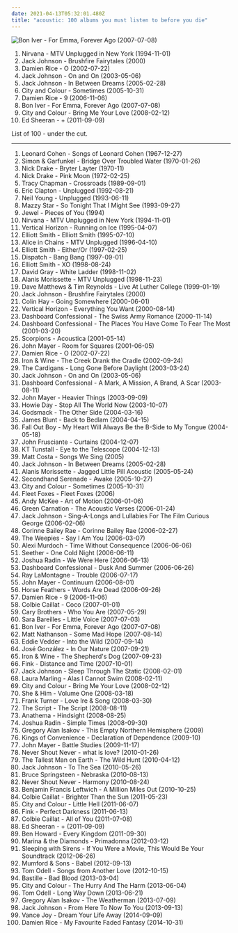 ```yaml
---
date: 2021-04-13T05:32:01.480Z
title: "acoustic: 100 albums you must listen to before you die"
---
```

![Bon Iver - For Emma, Forever Ago (2007-07-08)](https://img.discogs.com/Uch80IKVlQ2hcrz3xR5xx_QoN1Y=/fit-in/400x400/filters:strip_icc():format(jpeg):mode_rgb():quality(90)/discogs-images/R-1284045-1206310312.jpeg.jpg "Bon Iver - For Emma, Forever Ago (2007-07-08)")
<ol class="albums">
<li data-cover="http://coverartarchive.org/release/b527f0f7-7735-3c77-add1-09a9e4a20abb/12060379405-500.jpg" data-tags="grunge" role="button">Nirvana - MTV Unplugged in New York (1994-11-01)</li>
<li data-cover="http://coverartarchive.org/release/34c07ea9-63ff-4d69-bfb2-279d52dda6da/27925708299-500.jpg" data-tags="acoustic" role="button">Jack Johnson - Brushfire Fairytales (2000)</li>
<li data-cover="https://img.discogs.com/ZQlQz6fBE2IohmkyyWgN2qBYtbw=/fit-in/150x150/filters:strip_icc():format(jpeg):mode_rgb():quality(90)/discogs-images/R-1222805-1202239031.jpeg.jpg" data-tags="acoustic, singer-songwriter, folk" role="button">Damien Rice - O (2002-07-22)</li>
<li data-cover="http://coverartarchive.org/release/972a10fd-c0b7-47c4-9c72-267a8e6aec38/23562352835-500.jpg" data-tags="acoustic, jack johnson" role="button">Jack Johnson - On and On (2003-05-06)</li>
<li data-cover="http://coverartarchive.org/release/8803a42d-59ca-4eee-83ba-61fae63856f5/6148270094-500.jpg" data-tags="acoustic" role="button">Jack Johnson - In Between Dreams (2005-02-28)</li>
<li data-cover="http://coverartarchive.org/release/bc7e4abe-5672-40d4-bb39-a72ba0293476/3375657581-500.jpg" data-tags="acoustic" role="button">City and Colour - Sometimes (2005-10-31)</li>
<li data-cover="http://coverartarchive.org/release/490595e7-8ec0-3ad1-ac51-95e816ecb24b/8345167017-500.jpg" data-tags="folk, singer-songwriter, acoustic" role="button">Damien Rice - 9 (2006-11-06)</li>
<li data-cover="https://img.discogs.com/Uch80IKVlQ2hcrz3xR5xx_QoN1Y=/fit-in/400x400/filters:strip_icc():format(jpeg):mode_rgb():quality(90)/discogs-images/R-1284045-1206310312.jpeg.jpg" data-tags="folk, indie" role="button">Bon Iver - For Emma, Forever Ago (2007-07-08)</li>
<li data-cover="https://img.discogs.com/0eNuyw42eAvnSlmXyPh0zDCY9u8=/fit-in/600x600/filters:strip_icc():format(jpeg):mode_rgb():quality(90)/discogs-images/R-1627767-1233103685.jpeg.jpg" data-tags="acoustic" role="button">City and Colour - Bring Me Your Love (2008-02-12)</li>
<li data-cover="http://coverartarchive.org/release/94ad3a58-a1cc-46a3-acf4-9cb6c1d6f032/16111056293-500.jpg" data-tags="pop, british, acoustic, ed sheeran" role="button">Ed Sheeran - + (2011-09-09)</li>
</ol>
List of 100 - under the cut.
<!-- more -->

_________________

<ol class="albums">
<li data-cover="http://coverartarchive.org/release/4fd118e2-1298-3a33-b870-839e336472f3/20585904865-500.jpg" data-tags="folk, singer-songwriter" role="button">
Leonard Cohen - Songs of Leonard Cohen (1967-12-27)
</li>
<li data-cover="http://coverartarchive.org/release/7c52126e-200a-4b3b-af1c-3c38d70b57b1/9272110752-500.jpg" data-tags="classic rock, singer-songwriter, 60s, folk" role="button">
Simon & Garfunkel - Bridge Over Troubled Water (1970-01-26)
</li>
<li data-cover="http://coverartarchive.org/release/93d4c2fa-6749-3820-88df-b1f6df8cf48b/11682519206-500.jpg" data-tags="folk, singer-songwriter" role="button">
Nick Drake - Bryter Layter (1970-11)
</li>
<li data-cover="http://coverartarchive.org/release/2a274c12-8785-351a-9155-1d6d2dfde21c/23137783404-500.jpg" data-tags="folk, singer-songwriter" role="button">
Nick Drake - Pink Moon (1972-02-25)
</li>
<li data-cover="http://coverartarchive.org/release/dbab3550-2635-4f48-a459-8e29fcd48056/26741104951-500.jpg" data-tags="female vocalists, singer-songwriter, folk, acoustic" role="button">
Tracy Chapman - Crossroads (1989-09-01)
</li>
<li data-cover="http://coverartarchive.org/release/fa84b81a-6d02-4d89-a515-9a6ef6df11a3/6733543940-500.jpg" data-tags="blues, acoustic" role="button">
Eric Clapton - Unplugged (1992-08-21)
</li>
<li data-cover="http://coverartarchive.org/release/44c68dd1-0918-4483-808a-0b3f2d1b0f0c/28416204609-500.jpg" data-tags="acoustic, classic rock" role="button">
Neil Young - Unplugged (1993-06-11)
</li>
<li data-cover="http://coverartarchive.org/release/d9fa44a6-c79b-4b70-806b-af5eb748e8f8/5320516788-500.jpg" data-tags="dream pop, female vocalists, alternative, 90s" role="button">
Mazzy Star - So Tonight That I Might See (1993-09-27)
</li>
<li data-cover="http://coverartarchive.org/release/8960b372-b713-4750-9d47-be18e7bd4b60/8865742439-500.jpg" data-tags="female vocalists, pop, folk, 90s, jewel" role="button">
Jewel - Pieces of You (1994)
</li>
<li data-cover="http://coverartarchive.org/release/b527f0f7-7735-3c77-add1-09a9e4a20abb/12060379405-500.jpg" data-tags="grunge" role="button">
Nirvana - MTV Unplugged in New York (1994-11-01)
</li>
<li data-cover="http://coverartarchive.org/release/cc74c8f9-b13c-40b1-a07d-fb3eb32966db/4229236342-500.jpg" data-tags="rock, alternative rock, acoustic, vertical horizon" role="button">
Vertical Horizon - Running on Ice (1995-04-07)
</li>
<li data-cover="http://coverartarchive.org/release/1ae37385-e7cd-46cc-a53b-79cf364d2f60/9535453834-500.jpg" data-tags="singer-songwriter" role="button">
Elliott Smith - Elliott Smith (1995-07-10)
</li>
<li data-cover="http://coverartarchive.org/release/0e3ef21b-12b7-4fa2-b430-f3579391e41e/1623290216-500.jpg" data-tags="grunge, acoustic" role="button">
Alice in Chains - MTV Unplugged (1996-04-10)
</li>
<li data-cover="http://coverartarchive.org/release/0a5aa565-8158-4e81-9776-af8044f6cc1e/18047694847-500.jpg" data-tags="singer-songwriter" role="button">
Elliott Smith - Either/Or (1997-02-25)
</li>
<li data-cover="https://img.discogs.com/5gxQ1LoQeHr3HEeoJBkNEdrp8Vo=/fit-in/600x592/filters:strip_icc():format(jpeg):mode_rgb():quality(90)/discogs-images/R-1373145-1572188842-7674.jpeg.jpg" data-tags="dispatch, rock" role="button">
Dispatch - Bang Bang (1997-09-01)
</li>
<li data-cover="http://coverartarchive.org/release/b099e2da-e1d6-394e-85be-0807ed6ed7e0/2981134688-500.jpg" data-tags="singer-songwriter, indie" role="button">
Elliott Smith - XO (1998-08-24)
</li>
<li data-cover="http://coverartarchive.org/release/90e63241-4650-4e1e-b41c-058a0d9a0407/23584939765-500.jpg" data-tags="david gray" role="button">
David Gray - White Ladder (1998-11-02)
</li>
<li data-cover="http://coverartarchive.org/release/e68bc44b-f410-35cc-bf84-c0abbbcc08b8/11497364966-500.jpg" data-tags="acoustic, unplugged, live" role="button">
Alanis Morissette - MTV Unplugged (1998-11-23)
</li>
<li data-cover="http://coverartarchive.org/release/79e912db-4f71-4fcb-b5be-aced98234ed3/23716283658-500.jpg" data-tags="acoustic" role="button">
Dave Matthews & Tim Reynolds - Live At Luther College (1999-01-19)
</li>
<li data-cover="http://coverartarchive.org/release/34c07ea9-63ff-4d69-bfb2-279d52dda6da/27925708299-500.jpg" data-tags="acoustic" role="button">
Jack Johnson - Brushfire Fairytales (2000)
</li>
<li data-cover="https://img.discogs.com/75AWFTaFL7c50jjCElMLgOIWPdM=/fit-in/600x592/filters:strip_icc():format(jpeg):mode_rgb():quality(90)/discogs-images/R-2655861-1562262287-2726.jpeg.jpg" data-tags="singer-songwriter, acoustic, rainy day, purchased 09, colin hay" role="button">
Colin Hay - Going Somewhere (2000-06-01)
</li>
<li data-cover="http://coverartarchive.org/release/124490a2-3b9a-4177-9f0e-5645a59e0092/20616806771-500.jpg" data-tags="rock, 90s" role="button">
Vertical Horizon - Everything You Want (2000-08-14)
</li>
<li data-cover="https://via.placeholder.com/450" data-tags="acoustic" role="button">
Dashboard Confessional - The Swiss Army Romance (2000-11-14)
</li>
<li data-cover="http://coverartarchive.org/release/fd3ea260-7f06-496b-aafe-7b93d2dad025/6169341657-500.jpg" data-tags="emo" role="button">
Dashboard Confessional - The Places You Have Come To Fear The Most (2001-03-20)
</li>
<li data-cover="http://coverartarchive.org/release/b0ef070f-237d-423a-8984-fe1cbf7f35a8/1290637316-500.jpg" data-tags="rock, acoustic, classic rock, scorpions" role="button">
Scorpions - Acoustica (2001-05-14)
</li>
<li data-cover="https://via.placeholder.com/450" data-tags="john mayer" role="button">
John Mayer - Room for Squares (2001-06-05)
</li>
<li data-cover="https://img.discogs.com/ZQlQz6fBE2IohmkyyWgN2qBYtbw=/fit-in/150x150/filters:strip_icc():format(jpeg):mode_rgb():quality(90)/discogs-images/R-1222805-1202239031.jpeg.jpg" data-tags="acoustic, singer-songwriter, folk" role="button">
Damien Rice - O (2002-07-22)
</li>
<li data-cover="http://coverartarchive.org/release/e270a453-a6c5-4bbc-91d7-5e4378e7d08c/2500642993-500.jpg" data-tags="folk, indie, acoustic" role="button">
Iron & Wine - The Creek Drank the Cradle (2002-09-24)
</li>
<li data-cover="http://coverartarchive.org/release/ac28d08e-aada-38e0-bdb3-7307618bcbe7/16232910297-500.jpg" data-tags="the cardigans, pop, rock, female vocalists" role="button">
The Cardigans - Long Gone Before Daylight (2003-03-24)
</li>
<li data-cover="http://coverartarchive.org/release/972a10fd-c0b7-47c4-9c72-267a8e6aec38/23562352835-500.jpg" data-tags="acoustic, jack johnson" role="button">
Jack Johnson - On and On (2003-05-06)
</li>
<li data-cover="http://coverartarchive.org/release/a286be17-96f0-3dee-9c66-d8972a04d4e9/1742724035-500.jpg" data-tags="emo" role="button">
Dashboard Confessional - A Mark, A Mission, A Brand, A Scar (2003-08-11)
</li>
<li data-cover="http://coverartarchive.org/release/de5686c7-a301-476e-b4df-61f67f83824b/6621900880-500.jpg" data-tags="john mayer, rock" role="button">
John Mayer - Heavier Things (2003-09-09)
</li>
<li data-cover="http://coverartarchive.org/release/2d9065e5-de47-43ff-865f-42c110e7b6f6/6247631110-500.jpg" data-tags="singer-songwriter, acoustic" role="button">
Howie Day - Stop All The World Now (2003-10-07)
</li>
<li data-cover="http://coverartarchive.org/release/db367585-903f-4e9b-94f9-02093795dc2f/14971932845-500.jpg" data-tags="acoustic" role="button">
Godsmack - The Other Side (2004-03-16)
</li>
<li data-cover="http://coverartarchive.org/release/f4cde382-f2c4-40e2-944a-8a01a97990be/5656611590-500.jpg" data-tags="james blunt, pop" role="button">
James Blunt - Back to Bedlam (2004-04-15)
</li>
<li data-cover="http://coverartarchive.org/release/fc2b4c7a-a7e3-4756-bcec-cd3e9a2ce4b7/28392699788-500.jpg" data-tags="acoustic" role="button">
Fall Out Boy - My Heart Will Always Be the B-Side to My Tongue (2004-05-18)
</li>
<li data-cover="https://img.discogs.com/5vuK3ehYd8gQaKMvS8bKtBzoWpc=/fit-in/600x593/filters:strip_icc():format(jpeg):mode_rgb():quality(90)/discogs-images/R-1204862-1528965128-4993.jpeg.jpg" data-tags="acoustic" role="button">
John Frusciante - Curtains (2004-12-07)
</li>
<li data-cover="https://img.discogs.com/uab3AD5Gc4ImQL_OSmNQqaSwO1Y=/fit-in/600x591/filters:strip_icc():format(jpeg):mode_rgb():quality(90)/discogs-images/R-664042-1478671475-7937.jpeg.jpg" data-tags="female vocalists" role="button">
KT Tunstall - Eye to the Telescope (2004-12-13)
</li>
<li data-cover="https://via.placeholder.com/450" data-tags="singer-songwriter, acoustic" role="button">
Matt Costa - Songs We Sing (2005)
</li>
<li data-cover="http://coverartarchive.org/release/8803a42d-59ca-4eee-83ba-61fae63856f5/6148270094-500.jpg" data-tags="acoustic" role="button">
Jack Johnson - In Between Dreams (2005-02-28)
</li>
<li data-cover="https://img.discogs.com/qGxFr74Bc2NaUn7_VE9E3MsVa1M=/fit-in/200x373/filters:strip_icc():format(jpeg):mode_rgb():quality(90)/discogs-images/R-5689990-1400008311-5881.jpeg.jpg" data-tags="acoustic" role="button">
Alanis Morissette - Jagged Little Pill Acoustic (2005-05-24)
</li>
<li data-cover="http://coverartarchive.org/release/15a9cca2-cd9e-4aac-9828-b85f184b1f84/24240958685-500.jpg" data-tags="acoustic, emo" role="button">
Secondhand Serenade - Awake (2005-10-27)
</li>
<li data-cover="http://coverartarchive.org/release/bc7e4abe-5672-40d4-bb39-a72ba0293476/3375657581-500.jpg" data-tags="acoustic" role="button">
City and Colour - Sometimes (2005-10-31)
</li>
<li data-cover="http://coverartarchive.org/release/b71b6a8f-b6c4-4d25-98e4-6c72b2474667/2730327014-500.jpg" data-tags="folk, indie" role="button">
Fleet Foxes - Fleet Foxes (2006)
</li>
<li data-cover="http://coverartarchive.org/release/27a0c006-98f3-428a-a945-56a2ab39f070/15577024250-500.jpg" data-tags="acoustic, guitar" role="button">
Andy McKee - Art of Motion (2006-01-06)
</li>
<li data-cover="http://coverartarchive.org/release/7df49ccd-3a84-4424-8ffa-07f660ba4865/10866678503-500.jpg" data-tags="acoustic, progressive rock" role="button">
Green Carnation - The Acoustic Verses (2006-01-24)
</li>
<li data-cover="http://coverartarchive.org/release/5bf551f7-96be-3f50-8ae4-9895eb26af9a/7965698121-500.jpg" data-tags="acoustic" role="button">
Jack Johnson - Sing-A-Longs and Lullabies For The Film Curious George (2006-02-06)
</li>
<li data-cover="https://img.discogs.com/cJD9YaMrOcFcA8aD_WRJTCk8vCM=/fit-in/600x595/filters:strip_icc():format(jpeg):mode_rgb():quality(90)/discogs-images/R-3635262-1391952508-1369.jpeg.jpg" data-tags="soul" role="button">
Corinne Bailey Rae - Corinne Bailey Rae (2006-02-27)
</li>
<li data-cover="http://coverartarchive.org/release/d6899a2a-4874-4be3-b411-b579596e992d/1386227079-500.jpg" data-tags="folk" role="button">
The Weepies - Say I Am You (2006-03-07)
</li>
<li data-cover="http://coverartarchive.org/release/c7f170ef-5b55-4711-8820-48dac859f5e2/5105968554-500.jpg" data-tags="indie, folk, singer-songwriter" role="button">
Alexi Murdoch - Time Without Consequence (2006-06-06)
</li>
<li data-cover="http://coverartarchive.org/release/b1f237d6-edf1-46f8-971c-a7280b53bdc6/1068689504-500.jpg" data-tags="acoustic" role="button">
Seether - One Cold Night (2006-06-11)
</li>
<li data-cover="https://img.discogs.com/XvPfiUyNYnGMcQ3sgYiddCGTqLc=/fit-in/453x450/filters:strip_icc():format(jpeg):mode_rgb():quality(90)/discogs-images/R-2735564-1299014714.jpeg.jpg" data-tags="acoustic, folk, joshua radin" role="button">
Joshua Radin - We Were Here (2006-06-13)
</li>
<li data-cover="https://img.discogs.com/QPMnXIE11R-Bfg_UmDD19W68Udc=/fit-in/500x500/filters:strip_icc():format(jpeg):mode_rgb():quality(90)/discogs-images/R-1288391-1206675152.jpeg.jpg" data-tags="emo" role="button">
Dashboard Confessional - Dusk And Summer (2006-06-26)
</li>
<li data-cover="https://img.discogs.com/2mMumTyeU5d-Bdf0Jkgc-viD1tU=/fit-in/600x600/filters:strip_icc():format(jpeg):mode_rgb():quality(90)/discogs-images/R-888713-1536068445-2270.jpeg.jpg" data-tags="folk" role="button">
Ray LaMontagne - Trouble (2006-07-17)
</li>
<li data-cover="http://coverartarchive.org/release/8aa81e40-71f1-4a39-a631-cb06703348d4/3717995933-500.jpg" data-tags="blues, john mayer" role="button">
John Mayer - Continuum (2006-08-01)
</li>
<li data-cover="https://img.discogs.com/1li0RtxWcxuVOXNCNgcLD-9xYP0=/fit-in/300x300/filters:strip_icc():format(jpeg):mode_rgb():quality(90)/discogs-images/R-864987-1271282357.jpeg.jpg" data-tags="folk" role="button">
Horse Feathers - Words Are Dead (2006-09-26)
</li>
<li data-cover="http://coverartarchive.org/release/490595e7-8ec0-3ad1-ac51-95e816ecb24b/8345167017-500.jpg" data-tags="folk, singer-songwriter, acoustic" role="button">
Damien Rice - 9 (2006-11-06)
</li>
<li data-cover="http://coverartarchive.org/release/402e7158-57a2-48c1-9ecc-83a78f3f6c8e/2859644033-500.jpg" data-tags="pop" role="button">
Colbie Caillat - Coco (2007-01-01)
</li>
<li data-cover="http://coverartarchive.org/release/a1c9336f-c371-4af7-9cc3-4b65685a3345/17822792060-500.jpg" data-tags="rock, who you are" role="button">
Cary Brothers - Who You Are (2007-05-29)
</li>
<li data-cover="http://coverartarchive.org/release/bb65a0e6-41c3-42dc-be56-1e2064eb1b2f/13725245197-500.jpg" data-tags="pop" role="button">
Sara Bareilles - Little Voice (2007-07-03)
</li>
<li data-cover="https://img.discogs.com/Uch80IKVlQ2hcrz3xR5xx_QoN1Y=/fit-in/400x400/filters:strip_icc():format(jpeg):mode_rgb():quality(90)/discogs-images/R-1284045-1206310312.jpeg.jpg" data-tags="folk, indie" role="button">
Bon Iver - For Emma, Forever Ago (2007-07-08)
</li>
<li data-cover="http://coverartarchive.org/release/29e89c60-faff-4d58-8340-6e5d10b6b421/11894480075-500.jpg" data-tags="rock" role="button">
Matt Nathanson - Some Mad Hope (2007-08-14)
</li>
<li data-cover="http://coverartarchive.org/release/683bf534-5ce1-4818-be2d-38ddcd864eb3/7196832280-500.jpg" data-tags="soundtrack" role="button">
Eddie Vedder - Into the Wild (2007-09-14)
</li>
<li data-cover="http://coverartarchive.org/release/008b9132-e69c-3da5-9325-614c0dc52a2b/5686336691-500.jpg" data-tags="acoustic" role="button">
José González - In Our Nature (2007-09-21)
</li>
<li data-cover="http://coverartarchive.org/release/8211db1a-cbdb-3443-bb30-07e801e4272b/19801900502-500.jpg" data-tags="folk, indie" role="button">
Iron & Wine - The Shepherd's Dog (2007-09-23)
</li>
<li data-cover="http://coverartarchive.org/release/565ecac2-2a18-3f3e-9026-b3cb7b7e567e/15591829201-500.jpg" data-tags="acoustic, ninja tune" role="button">
Fink - Distance and Time (2007-10-01)
</li>
<li data-cover="https://via.placeholder.com/450" data-tags="acoustic" role="button">
Jack Johnson - Sleep Through The Static (2008-02-01)
</li>
<li data-cover="http://coverartarchive.org/release/123a7fa9-f179-43c9-9353-c4cf2625ed4a/15645014786-500.jpg" data-tags="folk" role="button">
Laura Marling - Alas I Cannot Swim (2008-02-11)
</li>
<li data-cover="https://img.discogs.com/0eNuyw42eAvnSlmXyPh0zDCY9u8=/fit-in/600x600/filters:strip_icc():format(jpeg):mode_rgb():quality(90)/discogs-images/R-1627767-1233103685.jpeg.jpg" data-tags="acoustic" role="button">
City and Colour - Bring Me Your Love (2008-02-12)
</li>
<li data-cover="http://coverartarchive.org/release/ee79e860-68e7-46ad-bebb-8a003a1dc7a4/4804280407-500.jpg" data-tags="indie" role="button">
She & Him - Volume One (2008-03-18)
</li>
<li data-cover="http://coverartarchive.org/release/16d325ef-b41b-44d0-beba-616c5880f62f/3323563945-500.jpg" data-tags="folk" role="button">
Frank Turner - Love Ire & Song (2008-03-30)
</li>
<li data-cover="http://coverartarchive.org/release/1df1d4e8-ef3c-3513-b982-845edd9c371b/6635580720-500.jpg" data-tags="pop rock" role="button">
The Script - The Script (2008-08-11)
</li>
<li data-cover="http://coverartarchive.org/release/c0c588fc-5669-4b8f-b25c-560111e0bbba/5284367213-500.jpg" data-tags="acoustic, progressive rock" role="button">
Anathema - Hindsight (2008-08-25)
</li>
<li data-cover="https://via.placeholder.com/450" data-tags="acoustic" role="button">
Joshua Radin - Simple Times (2008-09-30)
</li>
<li data-cover="http://coverartarchive.org/release/a9f1fa02-8290-449a-95ee-e88c53a3e60b/13153183313-500.jpg" data-tags="rock, singer-songwriter, acoustic, americana, adult contemporary, folk rock, singer/songwriter, gregory alan isakov" role="button">
Gregory Alan Isakov - This Empty Northern Hemisphere (2009)
</li>
<li data-cover="http://coverartarchive.org/release/14b6ef82-a25f-3698-b1d1-4c2a53133685/27492842731-500.jpg" data-tags="folk" role="button">
Kings of Convenience - Declaration of Dependence (2009-10)
</li>
<li data-cover="https://img.discogs.com/cWw7xadx3QlRinvl0Dc48dVMcJU=/fit-in/225x225/filters:strip_icc():format(jpeg):mode_rgb():quality(90)/discogs-images/R-9096731-1474718495-9289.jpeg.jpg" data-tags="pop" role="button">
John Mayer - Battle Studies (2009-11-17)
</li>
<li data-cover="http://coverartarchive.org/release/4ad77ab2-75a0-48d1-a00b-745000a6614e/17601301658-500.jpg" data-tags="acoustic, less than 40 minutes" role="button">
Never Shout Never - what is love? (2010-01-26)
</li>
<li data-cover="http://coverartarchive.org/release/da3b6651-add3-458f-8f43-0eb211afe9b1/26402641631-500.jpg" data-tags="folk" role="button">
The Tallest Man on Earth - The Wild Hunt (2010-04-12)
</li>
<li data-cover="http://coverartarchive.org/release/b9c43a32-116c-4b13-aee5-1b327f544334/23563622864-500.jpg" data-tags="acoustic, jack johnson" role="button">
Jack Johnson - To The Sea (2010-05-26)
</li>
<li data-cover="http://coverartarchive.org/release/1782be70-4a31-4ff8-a0a8-33a72a2ae7a4/11006677943-500.jpg" data-tags="folk, rock" role="button">
Bruce Springsteen - Nebraska (2010-08-13)
</li>
<li data-cover="https://img.discogs.com/MhHw6PVufM8b4Gx2RoPOImLl28o=/fit-in/600x807/filters:strip_icc():format(jpeg):mode_rgb():quality(90)/discogs-images/R-3217164-1569596573-5382.jpeg.jpg" data-tags="acoustic" role="button">
Never Shout Never - Harmony (2010-08-24)
</li>
<li data-cover="https://img.discogs.com/vRpvXCe6inE8vMVH0Qt7yzI7oM0=/fit-in/265x279/filters:strip_icc():format(jpeg):mode_rgb():quality(90)/discogs-images/R-2713020-1297686499.jpeg.jpg" data-tags="folk, singer-songwriter, acoustic, indie folk, dirty hit, benjamin francis leftwich" role="button">
Benjamin Francis Leftwich - A Million Miles Out (2010-10-25)
</li>
<li data-cover="http://coverartarchive.org/release/70cb6351-8a76-49a7-b38a-4bc4d976a9c0/7409706658-500.jpg" data-tags="singer-songwriter, acoustic" role="button">
Colbie Caillat - Brighter Than the Sun (2011-05-23)
</li>
<li data-cover="http://coverartarchive.org/release/406d16d1-f572-41c8-ac54-2c715502f76b/4764705431-500.jpg" data-tags="folk rock, indie" role="button">
City and Colour - Little Hell (2011-06-07)
</li>
<li data-cover="https://img.discogs.com/9-ToslPLKgCDbzLLN4fn9MnPOjk=/fit-in/600x552/filters:strip_icc():format(jpeg):mode_rgb():quality(90)/discogs-images/R-2946107-1506683308-1338.jpeg.jpg" data-tags="folk, acoustic, alternative" role="button">
Fink - Perfect Darkness (2011-06-13)
</li>
<li data-cover="http://coverartarchive.org/release/098d397a-6528-4a84-b282-14d19c02e647/5129304980-500.jpg" data-tags="pop, folk, acoustic" role="button">
Colbie Caillat - All of You (2011-07-08)
</li>
<li data-cover="http://coverartarchive.org/release/94ad3a58-a1cc-46a3-acf4-9cb6c1d6f032/16111056293-500.jpg" data-tags="pop, british, acoustic, ed sheeran" role="button">
Ed Sheeran - + (2011-09-09)
</li>
<li data-cover="http://coverartarchive.org/release/9a04148d-c342-47d8-8703-d51109b9dbc5/5046500846-500.jpg" data-tags="folk" role="button">
Ben Howard - Every Kingdom (2011-09-30)
</li>
<li data-cover="https://img.discogs.com/rsW1eVsF4UFIMHKRWKc0jADwBeo=/fit-in/600x565/filters:strip_icc():format(jpeg):mode_rgb():quality(90)/discogs-images/R-15348184-1590105778-7101.jpeg.jpg" data-tags="pop, acoustic" role="button">
Marina & the Diamonds - Primadonna (2012-03-12)
</li>
<li data-cover="http://coverartarchive.org/release/8b9745c0-7729-4d2d-805e-836d136074bb/1258644423-500.jpg" data-tags="acoustic" role="button">
Sleeping with Sirens - If You Were a Movie, This Would Be Your Soundtrack (2012-06-26)
</li>
<li data-cover="http://coverartarchive.org/release/5e41ce0d-ce16-4a00-83bb-8e0e41d67cbb/2484391424-500.jpg" data-tags="folk, indie, british" role="button">
Mumford & Sons - Babel (2012-09-13)
</li>
<li data-cover="http://coverartarchive.org/release/3151b89c-bc33-4304-9b0c-04158417b641/11082339511-500.jpg" data-tags="chillout, indie, folk, acoustic, listen, another love, songs played on kslu" role="button">
Tom Odell - Songs from Another Love (2012-10-15)
</li>
<li data-cover="http://coverartarchive.org/release/99d80ba7-516e-4058-8c01-ab04e4ccca4b/11232970334-500.jpg" data-tags="british, rock, indietronica" role="button">
Bastille - Bad Blood (2013-03-04)
</li>
<li data-cover="https://img.discogs.com/LBHew7ocBw-8ugF7GKPnY1eqpK0=/fit-in/150x150/filters:strip_icc():format(jpeg):mode_rgb():quality(90)/discogs-images/R-4757364-1374548829-9967.jpeg.jpg" data-tags="folk, acoustic" role="button">
City and Colour - The Hurry And The Harm (2013-06-04)
</li>
<li data-cover="http://coverartarchive.org/release/d8997b1d-3345-4750-a7e6-fe19b96a96f3/4436735162-500.jpg" data-tags="indie, chill, singer-songwriter, acoustic, columbia records, sony music, in my vinyl collection" role="button">
Tom Odell - Long Way Down (2013-06-21)
</li>
<li data-cover="http://coverartarchive.org/release/b32dc69b-cb78-4179-ad20-0d93e6e9be2d/6962674678-500.jpg" data-tags="folk, singer-songwriter, acoustic, male vocalists, fucking amazing, hairy chest, folk indie folk, us-singer" role="button">
Gregory Alan Isakov - The Weatherman (2013-07-09)
</li>
<li data-cover="https://via.placeholder.com/450" data-tags="acoustic, jackj" role="button">
Jack Johnson - From Here To Now To You (2013-09-13)
</li>
<li data-cover="http://coverartarchive.org/release/32269431-0747-4ec2-a2b9-84abfaa499ee/8007239303-500.jpg" data-tags="indie, indie folk" role="button">
Vance Joy - Dream Your Life Away (2014-09-09)
</li>
<li data-cover="http://coverartarchive.org/release/a5bb7a1b-f162-44a0-b833-69fb8bf13125/8706849113-500.jpg" data-tags="folk, acoustic, indie folk" role="button">
Damien Rice - My Favourite Faded Fantasy (2014-10-31)
</li>
</ol>